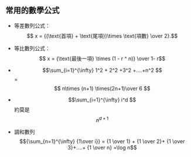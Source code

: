 ## 常用的數學公式

* 等差數列公式：  
 $$ x = {(\text{首項} + \text{尾項})\times \text{項數} \over 2}.$$

* 等比數列公式：
 $$ x = {\text{最後一項} \times (1 - r ^ n)} \over 1- r$$

* $$\sum_{i=1}^{\infty} 1^2 + 2^2 +3^2 +....+n^2 $$=
 $$ n\times (n+1) \times(2n+1)\over 6 $$

* $$\sum_{i=1}^{\infty} i^d $$ 約莫是 <mark>$$n^{d+1} $$</mark>
* 調和數列 $${\sum_{n=1}^{\infty} {1\over i}} = {1 \over 1} + {1 \over 2}+ {1 \over 3}+....+ {1 \over n} =\log n$$